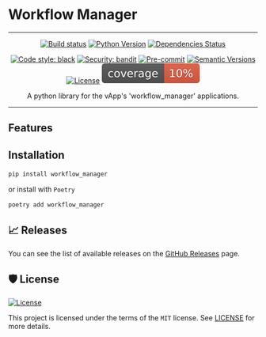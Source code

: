 # Workflow Manager

---

<div align="center">

[![Build status](https://github.com/martokk/workflow_manager/workflows/build/badge.svg?branch=master&event=push)](https://github.com/martokk/workflow_manager/actions?query=workflow%3Abuild)
[![Python Version](https://img.shields.io/pypi/pyversions/workflow_manager.svg)](https://pypi.org/project/workflow_manager/)
[![Dependencies Status](https://img.shields.io/badge/dependencies-up%20to%20date-brightgreen.svg)](https://github.com/martokk/workflow_manager/pulls?utf8=%E2%9C%93&q=is%3Apr%20author%3Aapp%2Fdependabot)

[![Code style: black](https://img.shields.io/badge/code%20style-black-000000.svg)](https://github.com/psf/black)
[![Security: bandit](https://img.shields.io/badge/security-bandit-green.svg)](https://github.com/PyCQA/bandit)
[![Pre-commit](https://img.shields.io/badge/pre--commit-enabled-brightgreen?logo=pre-commit&logoColor=white)](https://github.com/martokk/workflow_manager/blob/master/.pre-commit-config.yaml)
[![Semantic Versions](https://img.shields.io/badge/%20%20%F0%9F%93%A6%F0%9F%9A%80-semantic--versions-e10079.svg)](https://github.com/martokk/workflow_manager/releases)
[![License](https://img.shields.io/github/license/martokk/workflow_manager)](https://github.com/martokk/workflow_manager/blob/master/LICENSE)
![Coverage Report](assets/images/coverage.svg)

A python library for the vApp's 'workflow_manager' applications.

</div>

---

## Features

## Installation

```bash
pip install workflow_manager
```

or install with `Poetry`

```bash
poetry add workflow_manager
```

## 📈 Releases

You can see the list of available releases on the [GitHub Releases](https://github.com/martokk/workflow_manager/releases) page.

## 🛡 License

[![License](https://img.shields.io/github/license/martokk/workflow_manager)](https://github.com/martokk/workflow_manager/blob/master/LICENSE)

This project is licensed under the terms of the `MIT` license. See [LICENSE](https://github.com/martokk/workflow_manager/blob/master/LICENSE) for more details.
